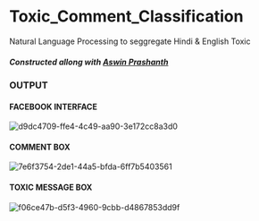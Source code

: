 # Toxic_Comment_Classification
Natural Language Processing to seggregate Hindi & English Toxic

##### Constructed allong with [Aswin Prashanth](https://github.com/Aswinnnnnn)

### OUTPUT
#### FACEBOOK INTERFACE
![d9dc4709-ffe4-4c49-aa90-3e172cc8a3d0](https://github.com/GOVINDFROMINDIA/Toxic_Comment_Classification-FB-Interface/assets/79012314/b4b38805-508b-4e01-a32b-c8cdf6c92218)

#### COMMENT BOX
![7e6f3754-2de1-44a5-bfda-6ff7b5403561](https://github.com/GOVINDFROMINDIA/Toxic_Comment_Classification-FB-Interface/assets/79012314/c3911b96-4814-4c69-a247-bc4bda625e99)

#### TOXIC MESSAGE BOX
![f06ce47b-d5f3-4960-9cbb-d4867853dd9f](https://github.com/GOVINDFROMINDIA/Toxic_Comment_Classification-FB-Interface/assets/79012314/88ba3619-2ea6-4a02-a589-9311c68d67d5)
